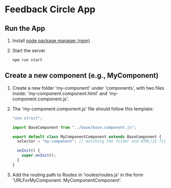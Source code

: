 # Feedback Circle App

## Run the App

1. Install [node package manager (npm)](https://nodejs.org/en/download/package-manager)
2. Start the server

   ```shell
   npm run start
   ```

## Create a new component (e.g., MyComponent)

1. Create a new folder 'my-component' under 'components', with two files inside: 'my-component.component.html' and 'my-component.component.js'.
2. The 'my-component.component.js' file should follow this template:

   ```js
   "use strict";

   import BaseComponent from "../base/base.component.js";

   export default class MyComponentComponent extends BaseComponent {
     selector = "my-component"; // matching the folder and HTML/JS file names

     onInit() {
       super.onInit();
     }
   }
   ```

3. Add the routing path to Routes in 'routes/routes.js' in the form 'URLForMyComponent: MyComponentComponent'.
